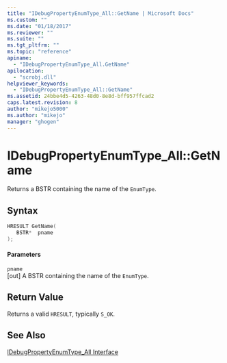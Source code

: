 ```yaml
---
title: "IDebugPropertyEnumType_All::GetName | Microsoft Docs"
ms.custom: ""
ms.date: "01/18/2017"
ms.reviewer: ""
ms.suite: ""
ms.tgt_pltfrm: ""
ms.topic: "reference"
apiname: 
  - "IDebugPropertyEnumType_All.GetName"
apilocation: 
  - "scrobj.dll"
helpviewer_keywords: 
  - "IDebugPropertyEnumType_All::GetName"
ms.assetid: 24bbe4d5-4263-48d0-8e8d-bff957ffcad2
caps.latest.revision: 8
author: "mikejo5000"
ms.author: "mikejo"
manager: "ghogen"
---
```

# IDebugPropertyEnumType_All::GetName
Returns a BSTR containing the name of the `EnumType`.  
  
## Syntax  
  
```cpp
HRESULT GetName(  
   BSTR*  pname  
);  
```  
  
#### Parameters  
 `pname`  
 [out] A BSTR containing the name of the `EnumType`.  
  
## Return Value  
 Returns a valid `HRESULT`, typically `S_OK`.  
  
## See Also  
 [IDebugPropertyEnumType_All Interface](../../winscript/reference/idebugpropertyenumtype-all-interface.md)